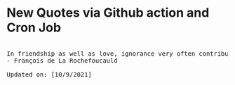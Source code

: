 # New Quotes via Github action and Cron Job

<pre>
<!-- #quote -->
In friendship as well as love, ignorance very often contributes more to our happiness than knowledge.
- François de La Rochefoucauld

Updated on: [10/9/2021]
<!-- #quoteEnd -->
</pre>
